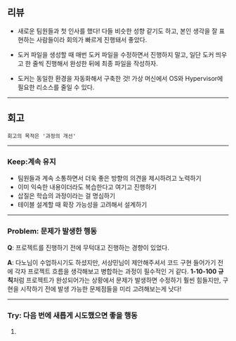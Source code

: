 ## 리뷰

- 새로운 팀원들과 첫 인사를 했다! 다들 비슷한 성향 같기도 하고, 본인 생각을 잘 표현하는 사람들이라 회의가 빠르게 진행돼서 좋았다.

- 도커 파일을 생성할 때 매번 도커 파일을 수정하면서 진행하지 말고, 
일단 도커 띄우고 한 줄씩 진행해서 완성한 뒤에 최종 파일을 작성하자.

- 도커는 동일한 환경을 자동화해서 구축한 것! 가상 머신에서 OS와 Hypervisor에 필요한 리소스를 줄일 수 있다.

---

## 회고
    회고의 목적은 '과정의 개선'

---

### Keep:계속 유지
- 팀원들과 계속 소통하면서 더욱 좋은 방향의 의견을 제시하려고 노력하기
- 이미 익숙한 내용이더라도 복습한다고 여기고 진행하기
- 삽질은 학습의 과정이라는 걸 명심하기
- 테이블 설계할 때 확장 가능성을 고려해서 설계하기

---

### Problem: 문제가 발생한 행동
**Q**: 프로젝트를 진행하기 전에 무턱대고 진행하는 경향이 있었다.

**A**: 다노님이 수업하시기도 하셨지만, 서상민님이 제안해주셔서 코드 구현 들어가기 전에 각자 프로젝트 흐름을 생각해보고 병합하는 과정이 필수적인 거 같다. **1-10-100 규칙**처럼 프로젝트가 완성되어가는 상황에서 문제가 발생하면 수정하기 훨씬 힘들지만, 구현을 시작하기 전에 발생 가능한 문제점들을 미리 고려해보는게 낫다!

---

### Try: 다음 번에 새롭게 시도했으면 좋을 행동

1. 